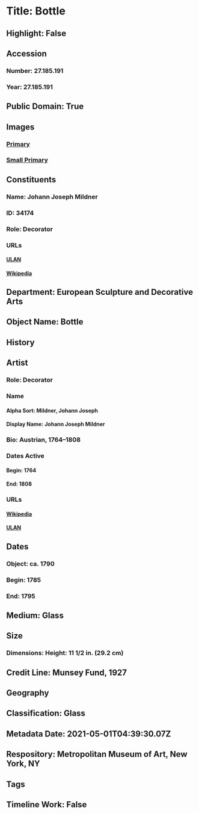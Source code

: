# Title: Bottle
## Highlight: False
## Accession
### Number: 27.185.191
### Year: 27.185.191
## Public Domain: True
## Images
### [Primary](https://images.metmuseum.org/CRDImages/es/original/69446.jpg)
### [Small Primary](https://images.metmuseum.org/CRDImages/es/web-large/69446.jpg)
## Constituents
### Name: Johann Joseph Mildner
### ID: 34174
### Role: Decorator
### URLs
#### [ULAN](http://vocab.getty.edu/page/ulan/500003927)
#### [Wikipedia](https://www.wikidata.org/wiki/Q23904741)
## Department: European Sculpture and Decorative Arts
## Object Name: Bottle
## History
## Artist
### Role: Decorator
### Name
#### Alpha Sort: Mildner, Johann Joseph
#### Display Name: Johann Joseph Mildner
### Bio: Austrian, 1764–1808
### Dates Active
#### Begin: 1764
#### End: 1808
### URLs
#### [Wikipedia](https://www.wikidata.org/wiki/Q23904741)
#### [ULAN](http://vocab.getty.edu/page/ulan/500003927)
## Dates
### Object: ca. 1790
### Begin: 1785
### End: 1795
## Medium: Glass
## Size
### Dimensions: Height: 11 1/2 in. (29.2 cm)
## Credit Line: Munsey Fund, 1927
## Geography
## Classification: Glass
## Metadata Date: 2021-05-01T04:39:30.07Z
## Respository: Metropolitan Museum of Art, New York, NY
## Tags
## Timeline Work: False